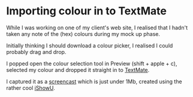 # Importing colour in to TextMate

While I was working on one of my client's web site, I realised that I hadn't taken any note of the (hex) colours during my mock up phase.

Initially thinking I should download a colour picker, I realised I could probably drag and drop.


<!--more-->

I popped open the colour selection tool in Preview (shift + apple + c), selected my colour and dropped it straight in to [TextMate](http://macromates.com).

I captured it as a [screencast](http://remysharp.com/wp-content/uploads/2007/01/textmate-import-colour-screencast.mov) which is just under 1Mb, created using the rather cool [iShowU](http://shinywhitebox.com/home/home.html).